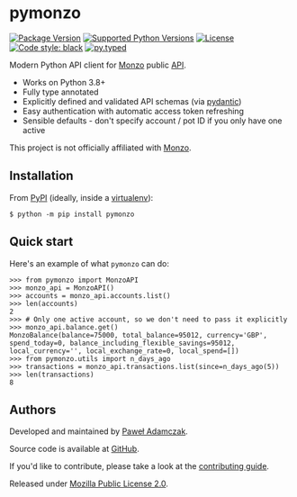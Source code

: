 # pymonzo
[![Package Version](https://img.shields.io/pypi/v/pymonzo)][pypi pymonzo]
[![Supported Python Versions](https://img.shields.io/pypi/pyversions/pymonzo)][pypi pymonzo]
[![License](https://img.shields.io/pypi/l/pymonzo)][license]
[![Code style: black](https://img.shields.io/badge/code%20style-black-000000.svg)][black]
[![py.typed](https://img.shields.io/badge/py-typed-FFD43B)][rickroll]

Modern Python API client for [Monzo] public [API][monzo api docs].

- Works on Python 3.8+
- Fully type annotated
- Explicitly defined and validated API schemas (via [pydantic])
- Easy authentication with automatic access token refreshing
- Sensible defaults - don't specify account / pot ID if you only have one active

This project is not officially affiliated with [Monzo].

## Installation
From [PyPI] (ideally, inside a [virtualenv]):

```console
$ python -m pip install pymonzo
```

## Quick start
Here's an example of what `pymonzo` can do:

```pycon
>>> from pymonzo import MonzoAPI
>>> monzo_api = MonzoAPI()
>>> accounts = monzo_api.accounts.list()
>>> len(accounts)
2
>>> # Only one active account, so we don't need to pass it explicitly
>>> monzo_api.balance.get()
MonzoBalance(balance=75000, total_balance=95012, currency='GBP', spend_today=0, balance_including_flexible_savings=95012, local_currency='', local_exchange_rate=0, local_spend=[])
>>> from pymonzo.utils import n_days_ago
>>> transactions = monzo_api.transactions.list(since=n_days_ago(5))
>>> len(transactions)
8
```

## Authors
Developed and maintained by [Paweł Adamczak][pawelad].

Source code is available at [GitHub][github pymonzo].

If you'd like to contribute, please take a look at the
[contributing guide].

Released under [Mozilla Public License 2.0][license].


[black]: https://github.com/psf/black
[contributing guide]: ./CONTRIBUTING.md
[github pymonzo]: https://github.com/pawelad/pymonzo
[license]: ./LICENSE
[monzo]: https://monzo.com/
[monzo api docs]: https://docs.monzo.com/
[monzo developer tools]: https://developers.monzo.com/
[pawelad]: https://pawelad.me/
[pydantic]: https://github.com/pydantic/pydantic
[pypi]: https://pypi.org/
[pypi pymonzo]: https://pypi.org/project/pymonzo/
[rickroll]: https://www.youtube.com/watch?v=I6OXjnBIW-4&t=15s
[virtualenv]: https://packaging.python.org/en/latest/guides/installing-using-pip-and-virtual-environments/
